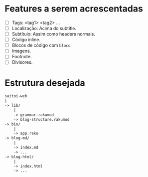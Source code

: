 # Features a serem acrescentadas

- [ ] Tags: \<tag1\> \<tag2\> ...
- [ ] Localização: Acima do subtitle.
- [ ] Subtítulo: Assim como headers normais.
- [ ] Código inline.
- [ ] Blocos de código com ```bloco```.
- [ ] Imagens.
- [ ] Footnote.
- [ ] Divisores.

# Estrutura desejada

```txt
saitoi-web
|
-> lib/
    |
    -> grammar.rakumod
    -> blog-structure.rakumod
-> bin/
    |
    -> app.raku
-> blog-md/
    |
    -> index.md
    -> ...
-> blog-html/
    |
    -> index.html
    -> ...
```
